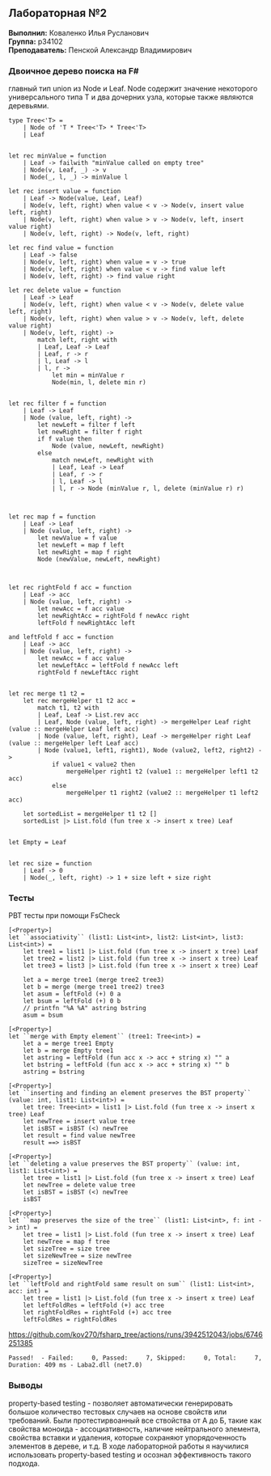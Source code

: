 ## Лабораторная №2

<b>Выполнил:</b> Коваленко Илья Русланович \
<b>Группа:</b> p34102 \
<b>Преподаватель:</b> Пенской Александр Владимирович

### Двоичное дерево поиска на F#
главный тип union из Node и Leaf. Node содержит значение некоторого универсального типа T и два дочерних узла, которые также являются деревьями.

```f#
type Tree<'T> =
    | Node of 'T * Tree<'T> * Tree<'T>
    | Leaf


let rec minValue = function
    | Leaf -> failwith "minValue called on empty tree"
    | Node(v, Leaf, _) -> v
    | Node(_, l, _) -> minValue l

let rec insert value = function
    | Leaf -> Node(value, Leaf, Leaf)
    | Node(v, left, right) when value < v -> Node(v, insert value left, right)
    | Node(v, left, right) when value > v -> Node(v, left, insert value right)
    | Node(v, left, right) -> Node(v, left, right)

let rec find value = function
    | Leaf -> false
    | Node(v, left, right) when value = v -> true
    | Node(v, left, right) when value < v -> find value left
    | Node(v, left, right) -> find value right

let rec delete value = function
    | Leaf -> Leaf
    | Node(v, left, right) when value < v -> Node(v, delete value left, right)
    | Node(v, left, right) when value > v -> Node(v, left, delete value right)
    | Node(v, left, right) ->
        match left, right with
        | Leaf, Leaf -> Leaf
        | Leaf, r -> r
        | l, Leaf -> l
        | l, r ->
            let min = minValue r
            Node(min, l, delete min r)


let rec filter f = function
    | Leaf -> Leaf
    | Node (value, left, right) ->
        let newLeft = filter f left
        let newRight = filter f right
        if f value then
            Node (value, newLeft, newRight)
        else
            match newLeft, newRight with
            | Leaf, Leaf -> Leaf
            | Leaf, r -> r
            | l, Leaf -> l
            | l, r -> Node (minValue r, l, delete (minValue r) r)



let rec map f = function
    | Leaf -> Leaf
    | Node (value, left, right) ->
        let newValue = f value
        let newLeft = map f left
        let newRight = map f right
        Node (newValue, newLeft, newRight)



let rec rightFold f acc = function
    | Leaf -> acc
    | Node (value, left, right) ->
        let newAcc = f acc value
        let newRightAcc = rightFold f newAcc right
        leftFold f newRightAcc left

and leftFold f acc = function
    | Leaf -> acc
    | Node (value, left, right) ->
        let newAcc = f acc value
        let newLeftAcc = leftFold f newAcc left
        rightFold f newLeftAcc right


let rec merge t1 t2 =
    let rec mergeHelper t1 t2 acc =
        match t1, t2 with
        | Leaf, Leaf -> List.rev acc
        | Leaf, Node (value, left, right) -> mergeHelper Leaf right (value :: mergeHelper Leaf left acc)
        | Node (value, left, right), Leaf -> mergeHelper right Leaf (value :: mergeHelper left Leaf acc)
        | Node (value1, left1, right1), Node (value2, left2, right2) ->
            if value1 < value2 then
                mergeHelper right1 t2 (value1 :: mergeHelper left1 t2 acc)
            else
                mergeHelper t1 right2 (value2 :: mergeHelper t1 left2 acc)

    let sortedList = mergeHelper t1 t2 []
    sortedList |> List.fold (fun tree x -> insert x tree) Leaf


let Empty = Leaf


let rec size = function
    | Leaf -> 0
    | Node(_, left, right) -> 1 + size left + size right

```

### Тесты
PBT тесты при помощи FsCheck

```f#
[<Property>]
let ``associativity`` (list1: List<int>, list2: List<int>, list3: List<int>) =
    let tree1 = list1 |> List.fold (fun tree x -> insert x tree) Leaf
    let tree2 = list2 |> List.fold (fun tree x -> insert x tree) Leaf
    let tree3 = list3 |> List.fold (fun tree x -> insert x tree) Leaf

    let a = merge tree1 (merge tree2 tree3)
    let b = merge (merge tree1 tree2) tree3
    let asum = leftFold (+) 0 a
    let bsum = leftFold (+) 0 b
    // printfn "%A %A" astring bstring
    asum = bsum

[<Property>]
let ``merge with Empty element`` (tree1: Tree<int>) =
    let a = merge tree1 Empty
    let b = merge Empty tree1
    let astring = leftFold (fun acc x -> acc + string x) "" a
    let bstring = leftFold (fun acc x -> acc + string x) "" b
    astring = bstring

[<Property>]
let ``inserting and finding an element preserves the BST property`` (value: int, list1: List<int>) =
    let tree: Tree<int> = list1 |> List.fold (fun tree x -> insert x tree) Leaf
    let newTree = insert value tree
    let isBST = isBST (<) newTree
    let result = find value newTree
    result ==> isBST

[<Property>]
let ``deleting a value preserves the BST property`` (value: int, list1: List<int>) =
    let tree = list1 |> List.fold (fun tree x -> insert x tree) Leaf
    let newTree = delete value tree
    let isBST = isBST (<) newTree
    isBST

[<Property>]
let ``map preserves the size of the tree`` (list1: List<int>, f: int -> int) =
    let tree = list1 |> List.fold (fun tree x -> insert x tree) Leaf
    let newTree = map f tree
    let sizeTree = size tree
    let sizeNewTree = size newTree
    sizeTree = sizeNewTree

[<Property>]
let ``leftFold and rightFold same result on sum`` (list1: List<int>, acc: int) =
    let tree = list1 |> List.fold (fun tree x -> insert x tree) Leaf
    let leftFoldRes = leftFold (+) acc tree
    let rightFoldRes = rightFold (+) acc tree
    leftFoldRes = rightFoldRes

```

<https://github.com/kov270/fsharp_tree/actions/runs/3942512043/jobs/6746251385>

```
Passed!  - Failed:     0, Passed:     7, Skipped:     0, Total:     7, Duration: 409 ms - Laba2.dll (net7.0)
```

### Выводы
property-based testing - позволяет автоматически генерировать большое количество тестовых случаев на основе свойств или требований. Были протестирвоанный все ствойства от А до Б, такие как свойства моноида - ассоциативность, наличие нейтрального элемента, свойства вставки и удаления, которые сохраняют упорядоченность элементов в дереве, и т.д. В ходе лабораторной работы я научилися использовать property-based testing и осознал эффективность такого подхода.
